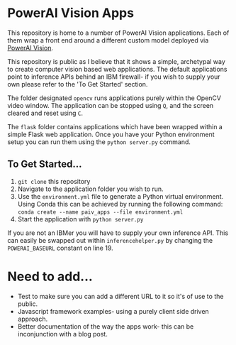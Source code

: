 # PowerAI Vision Apps

This repository is home to a number of PowerAI Vision applications. Each of them wrap a front end around a different custom model deployed via [PowerAI Vision](https://developer.ibm.com/linuxonpower/deep-learning-powerai/vision/).

This repository is public as I believe that it shows a simple, archetypal way to create computer vision based web applications. The default applications point to inference APIs behind an IBM firewall- if you wish to supply your own please refer to the 'To Get Started' section.

The folder designated `opencv` runs applications purely within the OpenCV video window. The application can be stopped using `Q`, and the screen cleared and reset using `C`. 

The `flask` folder contains applications which have been wrapped within a simple Flask web application. Once you have your Python environment setup you can run them using the `python server.py` command. 

## To Get Started...

1. `git clone` this repository
2. Navigate to the application folder you wish to run. 
3. Use the `environment.yml` file to generate a Python virtual environment. Using Conda this can be achieved by running the following command: `conda create --name paiv_apps --file environment.yml`
4. Start the application with `python server.py`

If you are not an IBMer you will have to supply your own inference API. This can easily be swapped out within `inferencehelper.py` by changing the `POWERAI_BASEURL` constant on line 19.  

# Need to add...
- Test to make sure you can add a different URL to it so it's of use to the public. 
- Javascript framework examples- using a purely client side driven approach. 
- Better documentation of the way the apps work- this can be inconjunction with a blog post. 

